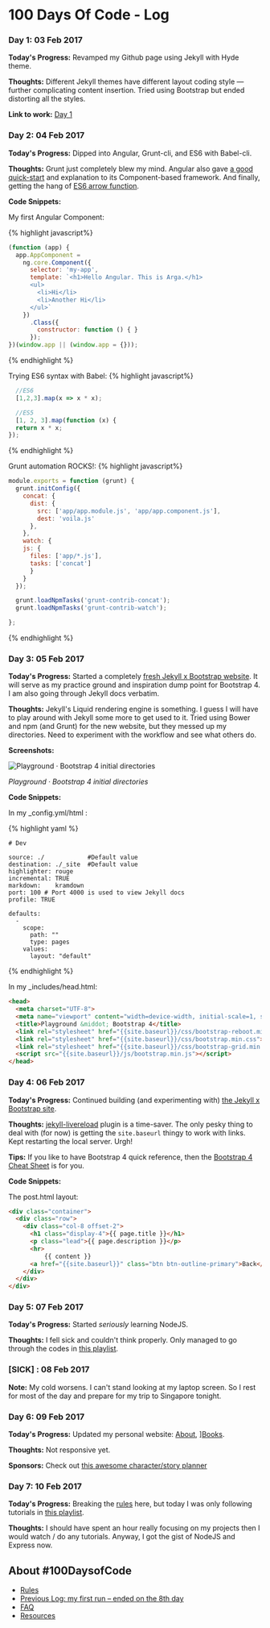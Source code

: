 # 100 Days Of Code - Log

### Day 1: 03 Feb 2017

**Today's Progress:** Revamped my Github page using Jekyll with Hyde theme.

**Thoughts:** Different Jekyll themes have different layout coding style —
further complicating content insertion. Tried using Bootstrap but ended 
distorting all the styles. 

**Link to work:** [Day 1](http://d0ct0r4r6a.github.io)

### Day 2: 04 Feb 2017

**Today's Progress:** Dipped into Angular, Grunt-cli, and ES6 with Babel-cli.

**Thoughts:** Grunt just completely blew my mind. Angular also gave [a good quick-start](https://angular.io/docs/ts/latest/quickstart.html) and explanation to its Component-based framework. And finally, getting the hang of [ES6 arrow function](https://www.sitepoint.com/es6-arrow-functions-new-fat-concise-syntax-javascript/).

**Code Snippets:** 

My first Angular Component:

{% highlight javascript%}
```javascript
(function (app) {
  app.AppComponent =
    ng.core.Component({
      selector: 'my-app',
      template: `<h1>Hello Angular. This is Arga.</h1>
      <ul> 
        <li>Hi</li>
        <li>Another Hi</li>  
      </ul>`
    })
      .Class({
        constructor: function () { }
      });
})(window.app || (window.app = {}));
```
{% endhighlight %}

Trying ES6 syntax with Babel:
{% highlight javascript%}
```javascript
  //ES6
  [1,2,3].map(x => x * x);

  //ES5
  [1, 2, 3].map(function (x) {
  return x * x;
});
```
{% endhighlight %}


Grunt automation ROCKS!:
{% highlight javascript%}
```javascript
module.exports = function (grunt) {
  grunt.initConfig({
    concat: {
      dist: {
        src: ['app/app.module.js', 'app/app.component.js'],
        dest: 'voila.js'
      },
    },
    watch: {
    js: {
      files: ['app/*.js'],
      tasks: ['concat']
      }
    }
  });

  grunt.loadNpmTasks('grunt-contrib-concat');
  grunt.loadNpmTasks('grunt-contrib-watch');

};
```
{% endhighlight %}

### Day 3: 05 Feb 2017

**Today's Progress:** Started a completely [fresh Jekyll x Bootstrap website](https://d0ct0r4r6a.github.io/Playground-Bootstrap-4/). It will serve as my practice ground and inspiration dump point for Bootstrap 4. I am also going through Jekyll docs verbatim.

**Thoughts:** Jekyll's Liquid rendering engine is something. I guess I will have to play around with Jekyll some more to get used to it. Tried using Bower and npm (and Grunt) for the new website, but they messed up my directories. Need to experiment with the workflow and see what others do.

**Screenshots:**

<img src="{{site.baseurl}}img/d3-1.png" alt="Playground · Bootstrap 4 initial directories"/>

*Playground · Bootstrap 4 initial directories*

**Code Snippets:**

In my _config.yml/html :

{% highlight yaml %}
```
# Dev

source: ./            #Default value
destination: ./_site  #Default value
highlighter: rouge
incremental: TRUE
markdown:    kramdown
port: 100 # Port 4000 is used to view Jekyll docs
profile: TRUE

defaults:
  -
    scope:
      path: ""
      type: pages
    values:
      layout: "default"
```
{% endhighlight %}

In my _includes/head.html:

```html
<head>
  <meta charset="UTF-8">
  <meta name="viewport" content="width=device-width, initial-scale=1, shrink-to-fit=no">
  <title>Playground &middot; Bootstrap 4</title>
  <link rel="stylesheet" href="{{site.baseurl}}/css/bootstrap-reboot.min.css">
  <link rel="stylesheet" href="{{site.baseurl}}/css/bootstrap.min.css">
  <link rel="stylesheet" href="{{site.baseurl}}/css/bootstrap-grid.min.css">
  <script src="{{site.baseurl}}/js/bootstrap.min.js"></script>
</head>
```

### Day 4: 06 Feb 2017

**Today's Progress:** Continued building (and experimenting with) [the Jekyll x Bootstrap site](https://d0ct0r4r6a.github.io/Playground-Bootstrap-4/). 

**Thoughts:** [jekyll-livereload](https://github.com/RobertDeRose/jekyll-livereload) plugin is a time-saver. The only pesky thing to deal with (for now) is getting the `site.baseurl` thingy to work with links. Kept restarting the local server. Urgh!

**Tips:** If you like to have Bootstrap 4 quick reference, then the [Bootstrap 4 Cheat Sheet](https://hackerthemes.com/bootstrap-cheatsheet/) is for you. 

**Code Snippets:**

The post.html layout:

```html
<div class="container">
  <div class="row">
    <div class="col-8 offset-2">
      <h1 class="display-4">{{ page.title }}</h1>
      <p class="lead">{{ page.description }}</p>
      <hr>
          {{ content }}
      <a href="{{site.baseurl}}" class="btn btn-outline-primary">Back</a>
    </div>
  </div>
</div>
```
### Day 5: 07 Feb 2017

**Today's Progress:** Started *seriously* learning NodeJS. 

**Thoughts:** I fell sick and couldn't think properly. Only managed to go through the codes in [this playlist](https://www.youtube.com/playlist?list=PL4cUxeGkcC9gcy9lrvMJ75z9maRw4byYp).

### [SICK] : 08 Feb 2017

**Note:** My cold worsens. I can't stand looking at my laptop screen. So I rest for most of the day and prepare for my trip to Singapore tonight. 

### Day 6: 09 Feb 2017

**Today's Progress:** Updated my personal website: [About](https://d0ct0r4r6a.github.io/about/), ][Books](https://d0ct0r4r6a.github.io/books/).

**Thoughts:** Not responsive yet.

**Sponsors:** Check out [this awesome character/story planner](http://bit.ly/2k7yxzh)

### Day 7: 10 Feb 2017

**Today's Progress:** Breaking the [rules](rules.md) here, but today I was only following tutorials in [this playlist](https://www.youtube.com/playlist?list=PL4cUxeGkcC9gcy9lrvMJ75z9maRw4byYp).

**Thoughts:** I should have spent an hour really focusing on my projects then I would watch / do any tutorials. Anyway, I got the gist of NodeJS and Express now.

## About #100DaysofCode
* [Rules](rules.md)
* [Previous Log: my first run – ended on the 8th day ](previous-log.md)
* [FAQ](FAQ.md)
* [Resources](resources.md)
